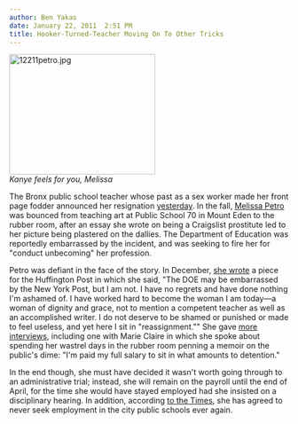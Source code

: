```yaml
---
author: Ben Yakas
date: January 22, 2011  2:51 PM
title: Hooker-Turned-Teacher Moving On To Other Tricks
---
```


<p><span class="mt-enclosure mt-enclosure-image" style="display: inline;"> </span></p><div class="image-left" style=" width:263px; "> <img alt="12211petro.jpg" src="https://web.archive.org/web/20110412180024im_/http://gothamist.com/attachments/byakas/12211petro.jpg" width="263" height="217"> <br> <i>Kanye feels for you, Melissa</i></div> <p></p>

<p>The Bronx public school teacher whose past as a sex worker made her front page fodder announced her resignation <a href="https://web.archive.org/web/20110412180024/http://www.nydailynews.com/ny_local/2011/01/21/2011-01-21_former_craigslist_hooker_and_mexican_stripper_melissa_petro_resigns_as_public_sc.html">yesterday</a>. In the fall, <a href="https://web.archive.org/web/20110412180024/http://gothamist.com/tags/melissapetro">Melissa Petro</a> was bounced from teaching art at Public School 70 in Mount Eden to the rubber room, after an essay she wrote on being a Craigslist prostitute led to her picture being plastered on the dallies. The Department of Education was reportedly embarrassed by the incident, and was seeking to fire her for &quot;conduct unbecoming&quot; her profession.</p>

<p>Petro was defiant in the face of the story. In December, <a href="https://web.archive.org/web/20110412180024/http://www.huffingtonpost.com/melissa-petro/writing-from-the-rubber-r_b_792093.html">she wrote</a> a piece for the Huffington Post in which she said, &quot;The DOE may be embarrassed by the New York Post, but I am not. I have no regrets and have done nothing I&apos;m ashamed of. I have worked hard to become the woman I am today&#x2014;a woman of dignity and grace, not to mention a competent teacher as well as an accomplished writer. I do not deserve to be shamed or punished or made to feel useless, and yet here I sit in &quot;reassignment.&quot;&quot; She gave <a href="https://web.archive.org/web/20110412180024/http://gothamist.com/2010/12/07/hooker-turned-teacher_guess_what_te.php">more interviews</a>, including one with Marie Claire in which she spoke about spending her wastrel days in the rubber room penning a memoir on the public&apos;s dime: &quot;I&apos;m paid my full salary to sit in what amounts to detention.&quot; </p>

<p>In the end though, she must have decided it wasn&apos;t worth going through to an administrative trial; instead, she will remain on the payroll until the end of April, for the time she would have stayed employed had she insisted on a disciplinary hearing. In addition, according <a href="https://web.archive.org/web/20110412180024/http://cityroom.blogs.nytimes.com/2011/01/21/teacher-with-sex-worker-past-resigns/?partner=rss&amp;emc=rss">to the Times</a>, she has agreed to never seek employment in the city public schools ever again.</p>